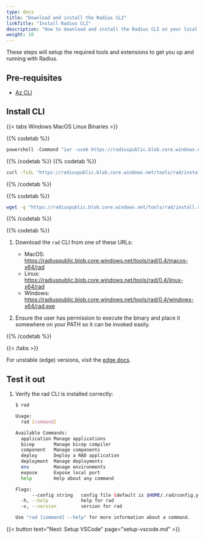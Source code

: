 ```yaml
---
type: docs
title: "Download and install the Radius CLI"
linkTitle: "Install Radius CLI"
description: "How to download and install the Radius CLI on your local machine"
weight: 10
---
```


These steps will setup the required tools and extensions to get you up and running with Radius.

## Pre-requisites

- [Az CLI](https://docs.microsoft.com/en-us/cli/azure/install-azure-cli)

## Install CLI

{{< tabs Windows MacOS Linux Binaries >}}

{{% codetab %}}

```powershell
powershell -Command "iwr -useb https://radiuspublic.blob.core.windows.net/tools/rad/install.ps1 | iex"
```

{{% /codetab %}}
{{% codetab %}}

```bash
curl -fsSL "https://radiuspublic.blob.core.windows.net/tools/rad/install.sh" | /bin/bash
```

{{% /codetab %}}

{{% codetab %}}

```bash
wget -q "https://radiuspublic.blob.core.windows.net/tools/rad/install.sh" -O - | /bin/bash
```

{{% /codetab %}}

{{% codetab %}}

1. Download the `rad` CLI from one of these URLs:

   - MacOS: https://radiuspublic.blob.core.windows.net/tools/rad/0.4/macos-x64/rad
   - Linux: https://radiuspublic.blob.core.windows.net/tools/rad/0.4/linux-x64/rad
   - Windows: https://radiuspublic.blob.core.windows.net/tools/rad/0.4/windows-x64/rad.exe

1. Ensure the user has permission to execute the binary and place it somewhere on your PATH so it can be invoked easily.

{{% /codetab %}}

{{< /tabs >}}

For unstable (edge) versions, visit the [edge docs](https://edge.radapp.dev/getting-started/install-cli/).

## Test it out

1. Verify the rad CLI is installed correctly:

   ```bash
   $ rad
   
   Usage:
     rad [command]
   
   Available Commands:
     application Manage applications
     bicep       Manage bicep compiler
     component   Manage components
     deploy      Deploy a RAD application
     deployment  Manage deployments
     env         Manage environments
     expose      Expose local port
     help        Help about any command
   
   Flags:
         --config string   config file (default is $HOME/.rad/config.yaml)
     -h, --help            help for rad
     -v, --version         version for rad
   
   Use "rad [command] --help" for more information about a command.
   ```

{{< button text="Next: Setup VSCode" page="setup-vscode.md" >}}
